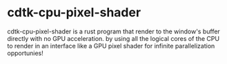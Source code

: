 # cdtk-cpu-pixel-shader
cdtk-cpu-pixel-shader is a rust program that render to the window's buffer directly with no GPU acceleration. by using all the logical cores of the CPU to render in an interface like a GPU pixel shader for infinite parallelization opportunies!
